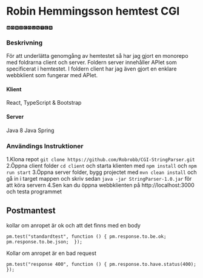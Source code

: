 
# Robin Hemmingsson hemtest CGI
```
🆆🅾🆁🅳🅲🅾🆄🅽🆃🅴🆁
```


### Beskrivning
För att underlätta genomgång av hemtestet så har jag gjort en monorepo med foldrarna client och server. Foldern server innehåller APIet som specificerat i hemtestet. I foldern client har jag även gjort en enklare webbklient som fungerar med APIet.

#### Klient
React, TypeScript & Bootstrap

#### Server
Java 8
Java Spring

### Användings Instruktioner
1.Klona repot `git clone https://github.com/Robrobb/CGI-StringParser.git`
2.Öppna client folder `cd client` och starta klienten med `npm install` och `npm run start`
3.Öppna server folder, bygg projectet med `mvn clean install` och gå in i target mappen och skriv sedan `java -jar StringParser-1.0.jar` för att köra servern
4.Sen kan du öppna webbklienten på http://localhost:3000 och testa programmet

## Postmantest

kollar om anropet är ok och att det finns med en body

`
pm.test("standardtest", function () {
    pm.response.to.be.ok;
    pm.response.to.be.json; 
});
`

Kollar om anropet är en bad request

`
pm.test("response 400", function () {
    pm.response.to.have.status(400);
});
`


